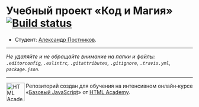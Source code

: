# Учебный проект «Код и Магия» [![Build status][travis-image]][travis-url]

* Студент: [Александр Постников](https://up.htmlacademy.ru/javascript/9/user/210747).

---

_Не удаляйте и не обращайте внимание на папки и файлы:_<br>
_`.editorconfig`, `.eslintrc`, `.gitattributes`, `.gitignore`, `.travis.yml`, `package.json`._

---

<a href="https://htmlacademy.ru/intensive/javascript"><img align="left" width="50" height="50" title="HTML Academy" src="https://up.htmlacademy.ru/static/img/intensive/javascript/logo-for-github.svg"></a>

Репозиторий создан для обучения на интенсивном онлайн‑курсе «[Базовый JavaScript](https://htmlacademy.ru/intensive/javascript)» от [HTML Academy](https://htmlacademy.ru).

[travis-image]: https://travis-ci.org/htmlacademy-javascript/210747-code-and-magick.svg?branch=master
[travis-url]: https://travis-ci.org/htmlacademy-javascript/210747-code-and-magick

